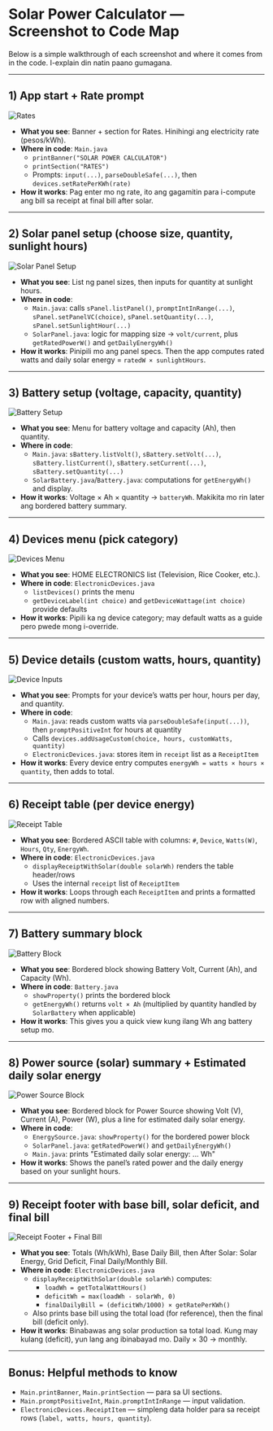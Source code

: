 # Solar Power Calculator — Screenshot to Code Map 

Below is a simple walkthrough of each screenshot and where it comes from in the code. I-explain din natin paano gumagana.

---

## 1) App start + Rate prompt
![Rates](./images/1.png)

- **What you see**: Banner + section for Rates. Hinihingi ang electricity rate (pesos/kWh).
- **Where in code**: `Main.java`
  - `printBanner("SOLAR POWER CALCULATOR")`
  - `printSection("RATES")`
  - Prompts: `input(...)`, `parseDoubleSafe(...)`, then `devices.setRatePerKWh(rate)`
- **How it works**: Pag enter mo ng rate, ito ang gagamitin para i-compute ang bill sa receipt at final bill after solar.

---

## 2) Solar panel setup (choose size, quantity, sunlight hours)
![Solar Panel Setup](./images/2.png)

- **What you see**: List ng panel sizes, then inputs for quantity at sunlight hours.
- **Where in code**:
  - `Main.java`: calls `sPanel.listPanel()`, `promptIntInRange(...)`, `sPanel.setPanelVC(choice)`, `sPanel.setQuantity(...)`, `sPanel.setSunlightHour(...)`
  - `SolarPanel.java`: logic for mapping size → `volt/current`, plus `getRatedPowerW()` and `getDailyEnergyWh()`
- **How it works**: Pinipili mo ang panel specs. Then the app computes rated watts and daily solar energy = `ratedW × sunlightHours`.

---

## 3) Battery setup (voltage, capacity, quantity)
![Battery Setup](./images/3.png)

- **What you see**: Menu for battery voltage and capacity (Ah), then quantity.
- **Where in code**:
  - `Main.java`: `sBattery.listVolt()`, `sBattery.setVolt(...)`, `sBattery.listCurrent()`, `sBattery.setCurrent(...)`, `sBattery.setQuantity(...)`
  - `SolarBattery.java`/`Battery.java`: computations for `getEnergyWh()` and display.
- **How it works**: Voltage × Ah × quantity → `batteryWh`. Makikita mo rin later ang bordered battery summary.

---

## 4) Devices menu (pick category)
![Devices Menu](./images/4.png)

- **What you see**: HOME ELECTRONICS list (Television, Rice Cooker, etc.).
- **Where in code**: `ElectronicDevices.java`
  - `listDevices()` prints the menu
  - `getDeviceLabel(int choice)` and `getDeviceWattage(int choice)` provide defaults
- **How it works**: Pipili ka ng device category; may default watts as a guide pero pwede mong i-override.

---

## 5) Device details (custom watts, hours, quantity)
![Device Inputs](./images/5.png)

- **What you see**: Prompts for your device’s watts per hour, hours per day, and quantity.
- **Where in code**:
  - `Main.java`: reads custom watts via `parseDoubleSafe(input(...))`, then `promptPositiveInt` for hours at quantity
  - Calls `devices.addUsageCustom(choice, hours, customWatts, quantity)`
  - `ElectronicDevices.java`: stores item in `receipt` list as a `ReceiptItem`
- **How it works**: Every device entry computes `energyWh = watts × hours × quantity`, then adds to total.

---

## 6) Receipt table (per device energy)
![Receipt Table](./images/6.png)

- **What you see**: Bordered ASCII table with columns: `#`, `Device`, `Watts(W)`, `Hours`, `Qty`, `EnergyWh`.
- **Where in code**: `ElectronicDevices.java`
  - `displayReceiptWithSolar(double solarWh)` renders the table header/rows
  - Uses the internal `receipt` list of `ReceiptItem`
- **How it works**: Loops through each `ReceiptItem` and prints a formatted row with aligned numbers.

---

## 7) Battery summary block
![Battery Block](./images/7.png)

- **What you see**: Bordered block showing Battery Volt, Current (Ah), and Capacity (Wh).
- **Where in code**: `Battery.java`
  - `showProperty()` prints the bordered block
  - `getEnergyWh()` returns `volt × Ah` (multiplied by quantity handled by `SolarBattery` when applicable)
- **How it works**: This gives you a quick view kung ilang Wh ang battery setup mo.

---

## 8) Power source (solar) summary + Estimated daily solar energy
![Power Source Block](./images/8.png)

- **What you see**: Bordered block for Power Source showing Volt (V), Current (A), Power (W), plus a line for estimated daily solar energy.
- **Where in code**:
  - `EnergySource.java`: `showProperty()` for the bordered power block
  - `SolarPanel.java`: `getRatedPowerW()` and `getDailyEnergyWh()`
  - `Main.java`: prints "Estimated daily solar energy: ... Wh"
- **How it works**: Shows the panel’s rated power and the daily energy based on your sunlight hours.

---

## 9) Receipt footer with base bill, solar deficit, and final bill
![Receipt Footer + Final Bill](./images/9.png)

- **What you see**: Totals (Wh/kWh), Base Daily Bill, then After Solar: Solar Energy, Grid Deficit, Final Daily/Monthly Bill.
- **Where in code**: `ElectronicDevices.java`
  - `displayReceiptWithSolar(double solarWh)` computes:
    - `loadWh = getTotalWattHours()`
    - `deficitWh = max(loadWh - solarWh, 0)`
    - `finalDailyBill = (deficitWh/1000) × getRatePerKWh()`
  - Also prints base bill using the total load (for reference), then the final bill (deficit only).
- **How it works**: Binabawas ang solar production sa total load. Kung may kulang (deficit), yun lang ang ibinabayad mo. Daily × 30 → monthly.

---

## Bonus: Helpful methods to know
- `Main.printBanner`, `Main.printSection` — para sa UI sections.
- `Main.promptPositiveInt`, `Main.promptIntInRange` — input validation.
- `ElectronicDevices.ReceiptItem` — simpleng data holder para sa receipt rows (`label, watts, hours, quantity`).


